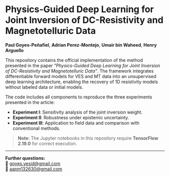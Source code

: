 # Physics-Guided Deep Learning for Joint Inversion of DC-Resistivity and Magnetotelluric Data

**Paul Goyes-Peñafiel**, **Adrian Perez-Montejo**, **Umair bin Waheed**, **Henry Arguello**

This repository contains the official implementation of the method presented in the paper *"Physics-Guided Deep Learning for Joint Inversion of DC-Resistivity and Magnetotelluric Data"*. The framework integrates differentiable forward models for VES and MT data into an unsupervised deep learning architecture, enabling the recovery of 1D resistivity models without labeled data or initial models.

The code includes all components to reproduce the three experiments presented in the article:

- **Experiment I**: Sensitivity analysis of the joint inversion weight.  
- **Experiment II**: Robustness under epistemic uncertainty.  
- **Experiment III**: Application to field data and comparison with conventional methods.

> **Note:** The Jupyter notebooks in this repository require **TensorFlow 2.19.0** for correct execution.

---

**Further questions:**  
📧 goyes.yesid@gmail.com  
📧 aapm132630@gmail.com
